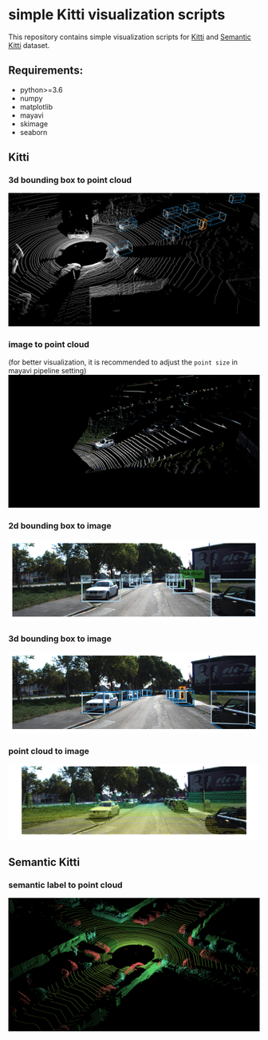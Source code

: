 # simple Kitti visualization scripts

This repository contains simple visualization scripts 
for [Kitti](http://www.cvlibs.net/datasets/kitti/) 
and [Semantic Kitti](http://www.semantic-kitti.org/) dataset.
 
## Requirements:
- python>=3.6
- numpy
- matplotlib
- mayavi
- skimage
- seaborn


## Kitti

### 3d bounding box to point cloud
<img src="https://github.com/junmeng6025/kitti_vistool/blob/master/examples/kitti_3dbox_to_cloud.png"/>

### image to point cloud
(for better visualization, it is recommended to adjust the ```point size``` in mayavi pipeline setting)
<img src="https://github.com/junmeng6025/kitti_vistool/blob/master/examples/kitti_img_to_cloud.png"/>

### 2d bounding box to image
<img src="https://github.com/junmeng6025/kitti_vistool/blob/master/examples/kitti_bbox_to_img.png"/>

### 3d bounding box to image
<img src="https://github.com/junmeng6025/kitti_vistool/blob/master/examples/kitti_3dbox_to_img.png"/>

### point cloud to image
<img src="https://github.com/junmeng6025/kitti_vistool/blob/master/examples/kitti_cloud_to_img.png"/>



## Semantic Kitti

### semantic label to point cloud
<img src="https://github.com/junmeng6025/kitti_vistool/blob/master/examples/semantic_kitti_label_to_cloud.png"/>



